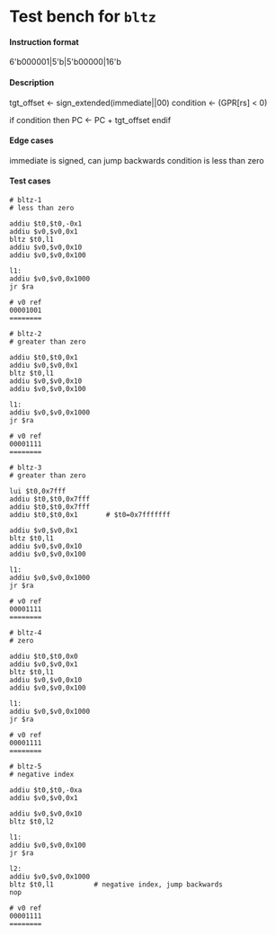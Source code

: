 # Test bench for `bltz`

#### Instruction format

6'b000001|5'b<rs>|5'b00000|16'b<immediate>

#### Description

tgt_offset <- sign_extended(immediate||00)
condition <- (GPR[rs] < 0)

if condition then
    PC <- PC + tgt_offset
endif

#### Edge cases

immediate is signed, can jump backwards
condition is less than zero

#### Test cases

```assembly
# bltz-1
# less than zero

addiu $t0,$t0,-0x1
addiu $v0,$v0,0x1
bltz $t0,l1
addiu $v0,$v0,0x10
addiu $v0,$v0,0x100

l1:
addiu $v0,$v0,0x1000
jr $ra

# v0 ref
00001001
========
```

```assembly
# bltz-2
# greater than zero

addiu $t0,$t0,0x1
addiu $v0,$v0,0x1
bltz $t0,l1
addiu $v0,$v0,0x10
addiu $v0,$v0,0x100

l1:
addiu $v0,$v0,0x1000
jr $ra

# v0 ref
00001111
========
```

```assembly
# bltz-3
# greater than zero

lui $t0,0x7fff
addiu $t0,$t0,0x7fff
addiu $t0,$t0,0x7fff
addiu $t0,$t0,0x1       # $t0=0x7fffffff

addiu $v0,$v0,0x1
bltz $t0,l1
addiu $v0,$v0,0x10
addiu $v0,$v0,0x100

l1:
addiu $v0,$v0,0x1000
jr $ra

# v0 ref
00001111
========
```

```assembly
# bltz-4
# zero

addiu $t0,$t0,0x0
addiu $v0,$v0,0x1
bltz $t0,l1
addiu $v0,$v0,0x10
addiu $v0,$v0,0x100

l1:
addiu $v0,$v0,0x1000
jr $ra

# v0 ref
00001111
========
```

```assembly
# bltz-5
# negative index

addiu $t0,$t0,-0xa
addiu $v0,$v0,0x1

addiu $v0,$v0,0x10
bltz $t0,l2

l1:
addiu $v0,$v0,0x100
jr $ra

l2:
addiu $v0,$v0,0x1000
bltz $t0,l1          # negative index, jump backwards
nop

# v0 ref
00001111
========
```
